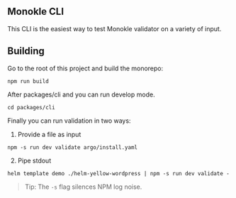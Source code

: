 ## Monokle CLI

This CLI is the easiest way to test Monokle validator on a variety of input.

## Building

Go to the root of this project and build the monorepo:

```
npm run build
```

After packages/cli and you can run develop mode.

```
cd packages/cli
```

Finally you can run validation in two ways:

1. Provide a file as input

```
npm -s run dev validate argo/install.yaml
```

2. Pipe stdout

```
helm template demo ./helm-yellow-wordpress | npm -s run dev validate -
```

> Tip: The `-s` flag silences NPM log noise.
````
